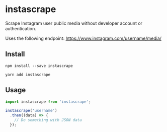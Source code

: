 # instascrape

Scrape Instagram user public media without developer account or authentication. 

Uses the following endpoint:
https://www.instagram.com/username/media/

## Install

`npm install --save instascrape`

`yarn add instascrape`

## Usage

```javascript
import instascrape from 'instascrape';

instascrape('username')
  .then((data) => {
    // Do something with JSON data
  });

```

